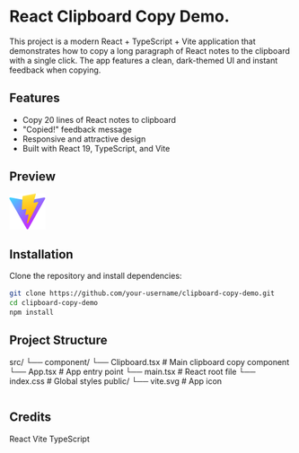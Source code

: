 #  React Clipboard Copy Demo.

This project is a modern React + TypeScript + Vite application that demonstrates how to copy a long paragraph of React notes to the clipboard with a single click. The app features a clean, dark-themed UI and instant feedback when copying.

##  Features

- Copy 20 lines of React notes to clipboard
- "Copied!" feedback message
- Responsive and attractive design
- Built with React 19, TypeScript, and Vite

##  Preview

![App Screenshot](public/vite.svg)

##  Installation

Clone the repository and install dependencies:

```sh
git clone https://github.com/your-username/clipboard-copy-demo.git
cd clipboard-copy-demo
npm install

```
## Project Structure

src/ └── component/ 
         └── Clipboard.tsx # Main clipboard copy component 
    └── App.tsx # App entry point 
    └── main.tsx # React root file 
    └── index.css # Global styles public/ 
    └── vite.svg # App icon

```
```
## Credits
  React
  Vite
  TypeScript
